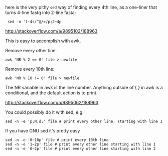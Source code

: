 

 here is the very pithy `sed` way of finding every 4th line, as a one-liner that turns 4-line fastq into 2-line fasta:
 
     sed -n '1~4s/^@/>/p;2~4p
     
http://stackoverflow.com/a/9895102/188963

This is easy to accomplish with awk.

Remove every other line:

    awk 'NR % 2 == 0' file > newfile


Remove every 10th line:

    awk 'NR % 10 != 0' file > newfile

The NR variable in awk is the line number. Anything outside of { } in awk is a conditional, and the default action is to print.


http://stackoverflow.com/a/9895062/188963

You could possibly do it with sed, e.g.

    sed -n -e 'p;N;d;' file # print every other line, starting with line 1

If you have GNU sed it's pretty easy

    sed -n -e '0~10p' file # print every 10th line
    sed -n -e '1~2p' file # print every other line starting with line 1
    sed -n -e '0~2p' file # print every other line starting with line 2
